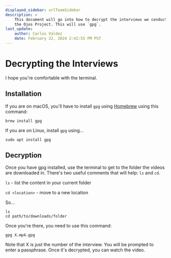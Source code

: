 ```yaml
---
displayed_sidebar: urlTeamSidebar
description: >
    This document will go into how to decrypt the interviews we conducted for
    the Ojos Project. This will use `gpg`.
last_update:
    author: Carlos Valdez
    date: February 22, 2024 2:42:55 PM PST
---
```


Decrypting the Interviews
=========================

I hope you're comfortable with the terminal.

Installation
------------

If you are on macOS, you'll have to install `gpg` using
[Homebrew](https://brew.sh/) using this command:

```shell
brew install gpg
```

If you are on Linux, install `gpg` using...

```shell
sudo apt install gpg
```

Decryption
----------

Once you have gpg installed, use the terminal to get to the folder the videos
are downloaded in. There's two useful comments that will help: `ls` and `cd`.

`ls` - list the content in your current folder

`cd <location>` - move to a new location

So...

```shell
ls
cd path/to/downloads/folder
```

Once you're there, you need to use this command:

```shell
gpg X.mp4.gpg
```

Note that X is just the number of the interview. You will be prompted to enter
a passphrase. Once it's decrypted, you can watch the video.

